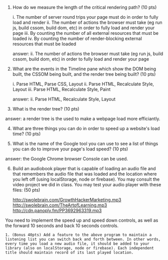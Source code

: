 1. How do we measure the length of the critical rendering path? (10 pts)

    i. The number of server round trips your page must do in order to fully load and render
    ii. The number of actions the browser must take (eg run js, build cssom, build dom, etc) in order to fully load and render your page
    iii. By counting the number of all external resources that must be loaded
    iv. By counting the number of render-blocking external resources that must be loaded

    answer: ii. The number of actions the browser must take (eg run js, build cssom, build dom, etc) in order to fully load and render your page

2. What are the events in the Timeline pane which show the DOM being built, the CSSOM being built, and the render tree being built? (10 pts)

    i. Parse HTML, Parse CSS, Layout
    ii. Parse HTML, Recalculate Style, Layout
    iii. Parse HTML, Recalculate Style, Paint

    answer: ii. Parse HTML, Recalculate Style, Layout


3. What is the render tree? (10 pts)

  answer: a render tree is the used to make a webpage load more efficiantly.

4. What are three things you can do in order to speed up a website's load time? (10 pts)

5. What is the name of the Google tool you can use to see a list of things you can do to improve your page's load speed? (10 pts)

  answer: the Google Chrome browser Console can be used.

6. Build an audiobook player that is capable of loading an audio file and that remembers the audio file that was loaded and the location where you left off (using localStorage, node or firebase). You may consult the video project we did in class. You may test your audio player with these files: (50 pts)

    http://swolebrain.com/GrowthHackerMarketing.mp3
    http://swolebrain.com/TheArtofLearning.mp3
    http://cdn.panoply.fm/PP3692963319.mp3

You need to implement the speed up and speed down controls, as well as the forward 10 seconds and back 10 seconds controls.

    1. (Bonus 40pts) Add a feature to the above program to maintain a listening list you can switch back and forth between. In other words, every time you load a new audio file, it should be added to your library (also on localStorage, node or firebase). Each independent title should maintain record of its last played location.
